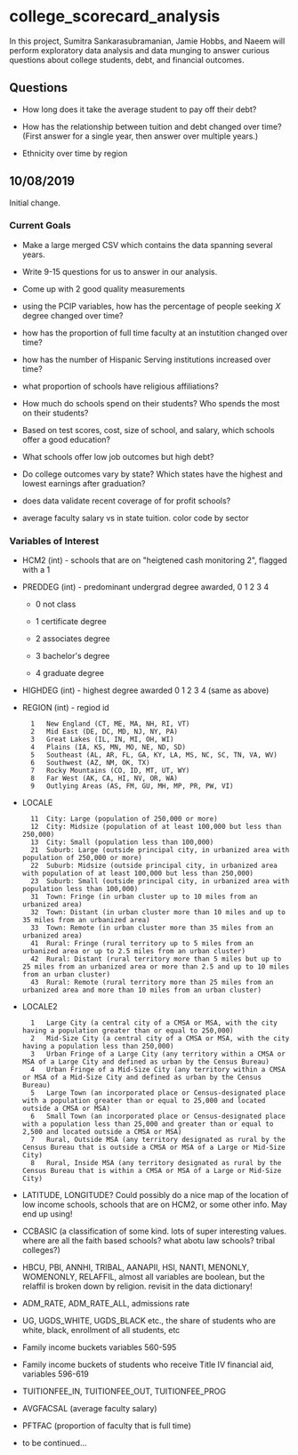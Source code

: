 # college_scorecard_analysis

In this project, Sumitra Sankarasubramanian, Jamie Hobbs, and Naeem will perform exploratory data analysis and data munging to answer curious questions about college students, debt, and financial outcomes.

## Questions

- How long does it take the average student to pay off their debt?

- How has the relationship between tuition and debt changed over time? (First answer for a single year, then answer over multiple years.) 

- Ethnicity over time by region

## 10/08/2019

Initial change.

### Current Goals

- Make a large merged CSV which contains the data spanning several years.

- Write 9-15 questions for us to answer in our analysis.

- Come up with 2 good quality measurements

- using the PCIP variables, how has the percentage of people seeking $X$ degree changed over time?

- how has the proportion of full time faculty at an instutition changed over time?

- how has the number of Hispanic Serving institutions increased over time?

- what proportion of schools have religious affiliations?

- How much do schools spend on their students? Who spends the most on their students?

- Based on test scores, cost, size of school, and salary, which schools offer a good education?

- What schools offer low job outcomes but high debt?

- Do college outcomes vary by state? Which states have the highest and lowest earnings after graduation?

- does data validate recent coverage of for profit schools?

- average faculty salary vs in state tuition. color code by sector


### Variables of Interest

- HCM2 (int) - schools that are on "heigtened cash monitoring 2", flagged with a 1

- PREDDEG (int) - predominant undergrad degree awarded, 0 1 2 3 4

    - 0 not class

    - 1 certificate degree

    - 2 associates degree 

    - 3 bachelor's degree

    - 4 graduate degree

- HIGHDEG (int) - highest degree awarded 0 1 2 3 4 (same as above)

- REGION (int) - regiod id

        1	New England (CT, ME, MA, NH, RI, VT)
        2	Mid East (DE, DC, MD, NJ, NY, PA)
        3	Great Lakes (IL, IN, MI, OH, WI)
        4	Plains (IA, KS, MN, MO, NE, ND, SD)
        5	Southeast (AL, AR, FL, GA, KY, LA, MS, NC, SC, TN, VA, WV)
        6	Southwest (AZ, NM, OK, TX)
        7	Rocky Mountains (CO, ID, MT, UT, WY)
        8	Far West (AK, CA, HI, NV, OR, WA)
        9	Outlying Areas (AS, FM, GU, MH, MP, PR, PW, VI)

- LOCALE 

        11	City: Large (population of 250,000 or more)
        12	City: Midsize (population of at least 100,000 but less than 250,000)
        13	City: Small (population less than 100,000)
        21	Suburb: Large (outside principal city, in urbanized area with population of 250,000 or more)
        22	Suburb: Midsize (outside principal city, in urbanized area with population of at least 100,000 but less than 250,000)
        23	Suburb: Small (outside principal city, in urbanized area with population less than 100,000)
        31	Town: Fringe (in urban cluster up to 10 miles from an urbanized area)
        32	Town: Distant (in urban cluster more than 10 miles and up to 35 miles from an urbanized area)
        33	Town: Remote (in urban cluster more than 35 miles from an urbanized area)
        41	Rural: Fringe (rural territory up to 5 miles from an urbanized area or up to 2.5 miles from an urban cluster)
        42	Rural: Distant (rural territory more than 5 miles but up to 25 miles from an urbanized area or more than 2.5 and up to 10 miles from an urban cluster)
        43	Rural: Remote (rural territory more than 25 miles from an urbanized area and more than 10 miles from an urban cluster)

- LOCALE2

        1	Large City (a central city of a CMSA or MSA, with the city having a population greater than or equal to 250,000)
        2	Mid-Size City (a central city of a CMSA or MSA, with the city having a population less than 250,000)
        3	Urban Fringe of a Large City (any territory within a CMSA or MSA of a Large City and defined as urban by the Census Bureau)
        4	Urban Fringe of a Mid-Size City (any territory within a CMSA or MSA of a Mid-Size City and defined as urban by the Census Bureau)
        5	Large Town (an incorporated place or Census-designated place with a population greater than or equal to 25,000 and located outside a CMSA or MSA)
        6	Small Town (an incorporated place or Census-designated place with a population less than 25,000 and greater than or equal to 2,500 and located outside a CMSA or MSA)
        7	Rural, Outside MSA (any territory designated as rural by the Census Bureau that is outside a CMSA or MSA of a Large or Mid-Size City)
        8	Rural, Inside MSA (any territory designated as rural by the Census Bureau that is within a CMSA or MSA of a Large or Mid-Size City)

- LATITUDE, LONGITUDE? Could possibly do a nice map of the location of low income schools, schools that are on HCM2, or some other info. May end up using!

- CCBASIC (a classification of some kind. lots of super interesting values. where are all the faith based schools? what abotu law schools? tribal colleges?)

- HBCU, PBI, ANNHI, TRIBAL, AANAPII, HSI, NANTI, MENONLY, WOMENONLY, RELAFFIL, almost all variables are boolean, but the relaffil is broken down by religion. revisit in the data dictionary!

- ADM_RATE, ADM_RATE_ALL, admissions rate

- UG, UGDS_WHITE, UGDS_BLACK etc., the share of students who are white, black, enrollment of all students, etc

- Family income buckets variables 560-595

- Family income buckets of students who receive Title IV financial aid, variables 596-619

- TUITIONFEE_IN, TUITIONFEE_OUT, TUITIONFEE_PROG

- AVGFACSAL (average faculty salary)

-  PFTFAC (proportion of faculty that is full time)

- to be continued...

